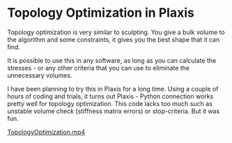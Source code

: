 # Topology Optimization in Plaxis

Topology optimization is very similar to sculpting. You give a bulk volume to the algorithm and some constraints, it gives you the best shape that it can find.

It is possible to use this in any software, as long as you can calculate the stresses - or any other criteria that you can use to eliminate the unnecessary volumes.

I have been planning to try this in Plaxis for a long time. Using a couple of hours of coding and trials, it turns out Plaxis - Python connection works pretty well for topology optimization. This code lacks too much such as unstable volume check (stiffness matrix errors) or stop-criteria. But it was fun.

[TopologyOptimization.mp4](Topology%20Optimization%20in%20Plaxis%20850f1fb6091b48839dd6e7a26d82e68e/TopologyOptimization.mp4)